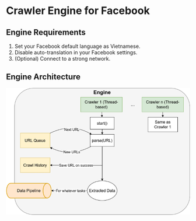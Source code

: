 # Crawler Engine for Facebook

## Engine Requirements

1. Set your Facebook default language as Vietnamese.
2. Disable auto-translation in your Facebook settings.
3. (Optional) Connect to a strong network.

## Engine Architecture

![Engine architecture](https://github.com/ptdat11/facebook-crawler-engine/blob/main/architecture.png?raw=true)